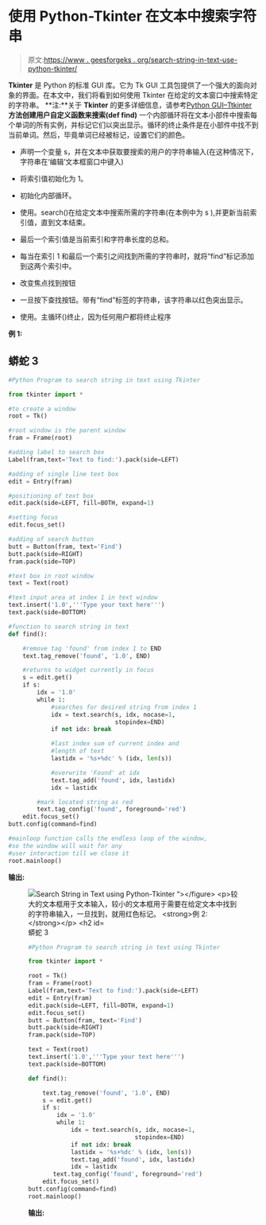 # 使用 Python-Tkinter 在文本中搜索字符串

> 原文:[https://www . geesforgeks . org/search-string-in-text-use-python-tkinter/](https://www.geeksforgeeks.org/search-string-in-text-using-python-tkinter/)

**Tkinter** 是 Python 的标准 GUI 库。它为 Tk GUI 工具包提供了一个强大的面向对象的界面。在本文中，我们将看到如何使用 Tkinter 在给定的文本窗口中搜索特定的字符串。
**注:**关于 **Tkinter** 的更多详细信息，请参考[Python GUI–Ttkinter](https://www.geeksforgeeks.org/python-gui-tkinter/)
**方法创建用户自定义函数来搜索(def find)**
一个内部循环将在文本小部件中搜索每个单词的所有实例，并标记它们以突出显示。循环的终止条件是在小部件中找不到当前单词。然后，毕竟单词已经被标记，设置它们的颜色。

*   声明一个变量 s，并在文本中获取要搜索的用户的字符串输入(在这种情况下，字符串在‘编辑’文本框窗口中键入)

*   将索引值初始化为 1。

*   初始化内部循环。

*   使用。search()在给定文本中搜索所需的字符串(在本例中为 s ),并更新当前索引值，直到文本结束。

*   最后一个索引值是当前索引和字符串长度的总和。

*   每当在索引 1 和最后一个索引之间找到所需的字符串时，就将“find”标记添加到这两个索引中。

*   改变焦点找到按钮

*   一旦按下查找按钮。带有“find”标签的字符串，该字符串以红色突出显示。

*   使用。主循环()终止，因为任何用户都将终止程序

**例 1:**

## 蟒蛇 3

```py
#Python Program to search string in text using Tkinter

from tkinter import *

#to create a window
root = Tk()

#root window is the parent window
fram = Frame(root)

#adding label to search box
Label(fram,text='Text to find:').pack(side=LEFT)

#adding of single line text box
edit = Entry(fram)

#positioning of text box
edit.pack(side=LEFT, fill=BOTH, expand=1)

#setting focus
edit.focus_set()

#adding of search button
butt = Button(fram, text='Find') 
butt.pack(side=RIGHT)
fram.pack(side=TOP)

#text box in root window
text = Text(root)

#text input area at index 1 in text window
text.insert('1.0','''Type your text here''')
text.pack(side=BOTTOM)

#function to search string in text
def find():

    #remove tag 'found' from index 1 to END
    text.tag_remove('found', '1.0', END)

    #returns to widget currently in focus
    s = edit.get()
    if s:
        idx = '1.0'
        while 1:
            #searches for desired string from index 1
            idx = text.search(s, idx, nocase=1,
                              stopindex=END)
            if not idx: break

            #last index sum of current index and
            #length of text
            lastidx = '%s+%dc' % (idx, len(s))

            #overwrite 'Found' at idx
            text.tag_add('found', idx, lastidx)
            idx = lastidx

        #mark located string as red
        text.tag_config('found', foreground='red')
    edit.focus_set()
butt.config(command=find)

#mainloop function calls the endless loop of the window,
#so the window will wait for any
#user interaction till we close it
root.mainloop()
```

**输出:**

<figure class="image"><img src="https://media.geeksforgeeks.org/wp-content/uploads/20200327124102/tkinter2.png" alt="Search String in Text using Python-Tkinter
“></figure>

较大的文本框用于文本输入，较小的文本框用于需要在给定文本中找到的字符串输入，一旦找到，就用红色标记。
**例 2:**

## 蟒蛇 3

```py
#Python Program to search string in text using Tkinter

from tkinter import *

root = Tk()
fram = Frame(root)
Label(fram,text='Text to find:').pack(side=LEFT)
edit = Entry(fram)
edit.pack(side=LEFT, fill=BOTH, expand=1)
edit.focus_set()
butt = Button(fram, text='Find') 
butt.pack(side=RIGHT)
fram.pack(side=TOP)

text = Text(root)
text.insert('1.0','''Type your text here''')
text.pack(side=BOTTOM)

def find():

    text.tag_remove('found', '1.0', END)
    s = edit.get()
    if s:
        idx = '1.0'
        while 1:
            idx = text.search(s, idx, nocase=1,
                              stopindex=END)
            if not idx: break
            lastidx = '%s+%dc' % (idx, len(s))
            text.tag_add('found', idx, lastidx)
            idx = lastidx
       text.tag_config('found', foreground='red')
    edit.focus_set()
butt.config(command=find)
root.mainloop()
```

**输出:**

<figure class="image"><img src="https://media.geeksforgeeks.org/wp-content/uploads/20200327124532/tkinter21.png" alt="Search String in Text using Python-Tkinter
“></figure>